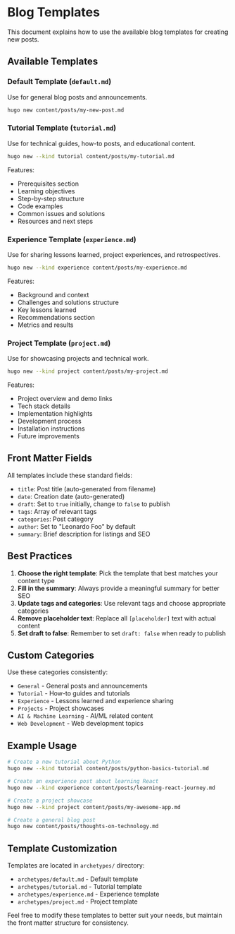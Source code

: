 # Blog Templates

This document explains how to use the available blog templates for creating new posts.

## Available Templates

### Default Template (`default.md`)
Use for general blog posts and announcements.
```bash
hugo new content/posts/my-new-post.md
```

### Tutorial Template (`tutorial.md`)
Use for technical guides, how-to posts, and educational content.
```bash
hugo new --kind tutorial content/posts/my-tutorial.md
```

Features:
- Prerequisites section
- Learning objectives
- Step-by-step structure
- Code examples
- Common issues and solutions
- Resources and next steps

### Experience Template (`experience.md`)
Use for sharing lessons learned, project experiences, and retrospectives.
```bash
hugo new --kind experience content/posts/my-experience.md
```

Features:
- Background and context
- Challenges and solutions structure
- Key lessons learned
- Recommendations section
- Metrics and results

### Project Template (`project.md`)
Use for showcasing projects and technical work.
```bash
hugo new --kind project content/posts/my-project.md
```

Features:
- Project overview and demo links
- Tech stack details
- Implementation highlights
- Development process
- Installation instructions
- Future improvements

## Front Matter Fields

All templates include these standard fields:

- `title`: Post title (auto-generated from filename)
- `date`: Creation date (auto-generated)
- `draft`: Set to `true` initially, change to `false` to publish
- `tags`: Array of relevant tags
- `categories`: Post category
- `author`: Set to "Leonardo Foo" by default
- `summary`: Brief description for listings and SEO

## Best Practices

1. **Choose the right template**: Pick the template that best matches your content type
2. **Fill in the summary**: Always provide a meaningful summary for better SEO
3. **Update tags and categories**: Use relevant tags and choose appropriate categories
4. **Remove placeholder text**: Replace all `[placeholder]` text with actual content
5. **Set draft to false**: Remember to set `draft: false` when ready to publish

## Custom Categories

Use these categories consistently:
- `General` - General posts and announcements
- `Tutorial` - How-to guides and tutorials
- `Experience` - Lessons learned and experience sharing
- `Projects` - Project showcases
- `AI & Machine Learning` - AI/ML related content
- `Web Development` - Web development topics

## Example Usage

```bash
# Create a new tutorial about Python
hugo new --kind tutorial content/posts/python-basics-tutorial.md

# Create an experience post about learning React
hugo new --kind experience content/posts/learning-react-journey.md

# Create a project showcase
hugo new --kind project content/posts/my-awesome-app.md

# Create a general blog post
hugo new content/posts/thoughts-on-technology.md
```

## Template Customization

Templates are located in `archetypes/` directory:
- `archetypes/default.md` - Default template
- `archetypes/tutorial.md` - Tutorial template
- `archetypes/experience.md` - Experience template
- `archetypes/project.md` - Project template

Feel free to modify these templates to better suit your needs, but maintain the front matter structure for consistency.